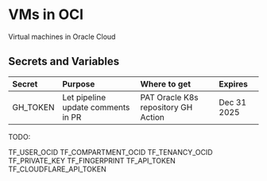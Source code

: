 # VMs in OCI
Virtual machines in Oracle Cloud

## Secrets and Variables

| Secret   | Purpose  | Where to get | Expires |
|:---------|:---------|:---------|:------------|   
| GH_TOKEN | Let pipeline update comments in PR     | PAT Oracle K8s repository GH Action      |    Dec 31 2025 |

TODO:

TF_USER_OCID
TF_COMPARTMENT_OCID
TF_TENANCY_OCID
TF_PRIVATE_KEY
TF_FINGERPRINT
TF_API_TOKEN
TF_CLOUDFLARE_API_TOKEN